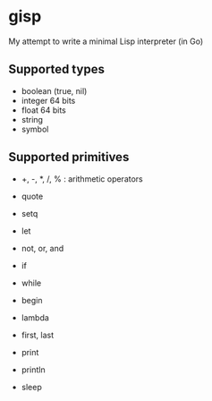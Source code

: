 # gisp
My attempt to write a minimal Lisp interpreter (in Go)

## Supported types
- boolean (true, nil)
- integer 64 bits
- float 64 bits
- string
- symbol

## Supported primitives

- +, -, *, /, % : arithmetic operators

- quote
- setq
- let
- not, or, and
- if
- while
- begin
- lambda

- first, last

- print
- println
- sleep

